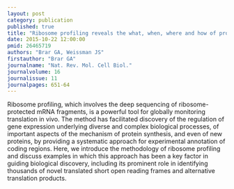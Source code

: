 ```yaml
---
layout: post
category: publication
published: true
title: "Ribosome profiling reveals the what, when, where and how of protein synthesis."
date: 2015-10-22 12:00:00
pmid: 26465719
authors: "Brar GA, Weissman JS"
firstauthor: "Brar GA"
journalname: "Nat. Rev. Mol. Cell Biol."
journalvolume: 16
journalissue: 11
journalpages: 651-64
---
```


Ribosome profiling, which involves the deep sequencing of ribosome-protected mRNA fragments, is a powerful tool for globally monitoring translation in vivo. The method has facilitated discovery of the regulation of gene expression underlying diverse and complex biological processes, of important aspects of the mechanism of protein synthesis, and even of new proteins, by providing a systematic approach for experimental annotation of coding regions. Here, we introduce the methodology of ribosome profiling and discuss examples in which this approach has been a key factor in guiding biological discovery, including its prominent role in identifying thousands of novel translated short open reading frames and alternative translation products.

